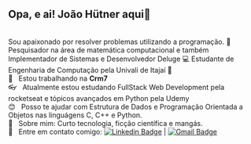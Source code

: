 ## Opa, e ai! João Hütner aqui👋
<br/>Sou apaixonado por resolver problemas utilizando a programação. :blue_heart:
<br/>Pesquisador na área de matemática computacional e também Implementador de Sistemas e Desenvolvedor Deluge :computer:
Estudante de Engenharia de Computação pela Univali de Itajaí :vhs:
 <br/> :file_folder:  &nbsp; Estou trabalhando na **Crm7**
 <br/> :eyeglasses: &nbsp; Atualmente estou estudando FullStack Web Development pela rocketseat e tópicos avançados em Python pela Udemy
 <br/> :blush: &nbsp; Posso te ajudar com Estrutura de Dados e Programação Orientada a Objetos nas linguágens C, C++ e Python.
 <br/> 💬  &nbsp; Sobre mim: Curto tecnologia, ficção científica e mangás.
 <br/> :email: &nbsp; Entre em contato comigo: [![Linkedin Badge](https://img.shields.io/badge/-JoaoHutner-blue?style=flat-square&logo=Linkedin&logoColor=white&link=https://www.linkedin.com/in/joao-victor-hutner/)](https://www.linkedin.com/in/joao-victor-hutner/) 
| 
[![Gmail Badge](https://img.shields.io/badge/-joaovictorhutner@gmail.com-c14438?style=flat-square&logo=Gmail&logoColor=white&link=mailto:joaovictorhutner@gmail.com)](mailto:joaovictorhutner@gmail.com)
